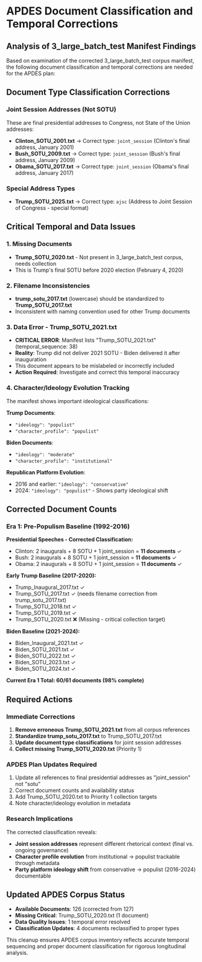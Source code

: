 # APDES Document Classification and Temporal Corrections

## Analysis of 3_large_batch_test Manifest Findings

Based on examination of the corrected 3_large_batch_test corpus manifest, the following document classification and temporal corrections are needed for the APDES plan:

## **Document Type Classification Corrections**

### **Joint Session Addresses (Not SOTU)**
These are final presidential addresses to Congress, not State of the Union addresses:

- **Clinton_SOTU_2001.txt** → Correct type: `joint_session` (Clinton's final address, January 2001)
- **Bush_SOTU_2009.txt** → Correct type: `joint_session` (Bush's final address, January 2009)  
- **Obama_SOTU_2017.txt** → Correct type: `joint_session` (Obama's final address, January 2017)

### **Special Address Types**
- **Trump_SOTU_2025.txt** → Correct type: `ajsc` (Address to Joint Session of Congress - special format)

## **Critical Temporal and Data Issues**

### **1. Missing Documents**
- **Trump_SOTU_2020.txt** - Not present in 3_large_batch_test corpus, needs collection
- This is Trump's final SOTU before 2020 election (February 4, 2020)

### **2. Filename Inconsistencies** 
- **trump_sotu_2017.txt** (lowercase) should be standardized to **Trump_SOTU_2017.txt**
- Inconsistent with naming convention used for other Trump documents

### **3. Data Error - Trump_SOTU_2021.txt**
- **CRITICAL ERROR**: Manifest lists "Trump_SOTU_2021.txt" (temporal_sequence: 38)
- **Reality**: Trump did not deliver 2021 SOTU - Biden delivered it after inauguration
- This document appears to be mislabeled or incorrectly included
- **Action Required**: Investigate and correct this temporal inaccuracy

### **4. Character/Ideology Evolution Tracking**
The manifest shows important ideological classifications:

**Trump Documents**:
- `"ideology": "populist"`
- `"character_profile": "populist"` 

**Biden Documents**:
- `"ideology": "moderate"`
- `"character_profile": "institutional"`

**Republican Platform Evolution**:
- 2016 and earlier: `"ideology": "conservative"`
- 2024: `"ideology": "populist"` - Shows party ideological shift

## **Corrected Document Counts**

### **Era 1: Pre-Populism Baseline (1992-2016)**
**Presidential Speeches - Corrected Classification:**
- Clinton: 2 inaugurals + 8 SOTU + 1 joint_session = **11 documents** ✓
- Bush: 2 inaugurals + 8 SOTU + 1 joint_session = **11 documents** ✓
- Obama: 2 inaugurals + 8 SOTU + 1 joint_session = **11 documents** ✓

**Early Trump Baseline (2017-2020):**
- Trump_Inaugural_2017.txt ✓
- Trump_SOTU_2017.txt ✓ (needs filename correction from trump_sotu_2017.txt)
- Trump_SOTU_2018.txt ✓
- Trump_SOTU_2019.txt ✓
- Trump_SOTU_2020.txt ❌ (Missing - critical collection target)

**Biden Baseline (2021-2024):**
- Biden_Inaugural_2021.txt ✓
- Biden_SOTU_2021.txt ✓
- Biden_SOTU_2022.txt ✓  
- Biden_SOTU_2023.txt ✓
- Biden_SOTU_2024.txt ✓

**Current Era 1 Total: 60/61 documents (98% complete)**

## **Required Actions**

### **Immediate Corrections**
1. **Remove erroneous Trump_SOTU_2021.txt** from all corpus references
2. **Standardize trump_sotu_2017.txt** to Trump_SOTU_2017.txt
3. **Update document type classifications** for joint session addresses
4. **Collect missing Trump_SOTU_2020.txt** (Priority 1)

### **APDES Plan Updates Required**
1. Update all references to final presidential addresses as "joint_session" not "sotu"
2. Correct document counts and availability status
3. Add Trump_SOTU_2020.txt to Priority 1 collection targets
4. Note character/ideology evolution in metadata

### **Research Implications**
The corrected classification reveals:
- **Joint session addresses** represent different rhetorical context (final vs. ongoing governance)
- **Character profile evolution** from institutional → populist trackable through metadata
- **Party platform ideology shift** from conservative → populist (2016-2024) documentable

## **Updated APDES Corpus Status**
- **Available Documents**: 126 (corrected from 127)
- **Missing Critical**: Trump_SOTU_2020.txt (1 document)
- **Data Quality Issues**: 1 temporal error resolved
- **Classification Updates**: 4 documents reclassified to proper types

This cleanup ensures APDES corpus inventory reflects accurate temporal sequencing and proper document classification for rigorous longitudinal analysis.